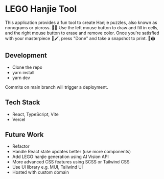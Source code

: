 # LEGO Hanjie Tool

This application provides a fun tool to create Hanjie puzzles, also known as nonograms or picross. 🧩✨
Use the left mouse button to draw and fill in cells, and the right mouse button to erase and remove color.
Once you're satisfied with your masterpiece 🎨🖌️, press "Done" and take a snapshot to print. 📸🖨️

## Development

- Clone the repo
- yarn install
- yarn dev

Commits on main branch will trigger a deployment.

## Tech Stack

- React, TypeScript, Vite
- Vercel

## Future Work

- Refactor
- Handle React state updates better (use more components)
- Add LEGO hanjie generation using AI Vision API
- More advanced CSS features using SCSS or Tailwind CSS
- Use UI library e.g. MUI, Tailwind UI
- Hosted with custom domain
